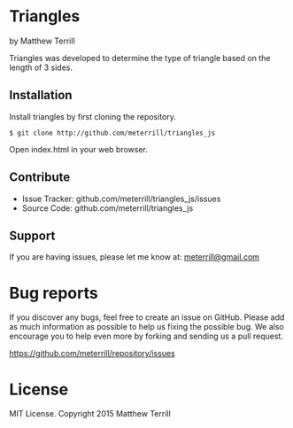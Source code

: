 Triangles
========

by Matthew Terrill

Triangles was developed to determine the type of triangle based on the length of 3 sides.


Installation
------------

Install triangles by first cloning the repository.  
```
$ git clone http://github.com/meterrill/triangles_js
```

Open index.html in your web browser.


Contribute
----------

- Issue Tracker: github.com/meterrill/triangles_js/issues
- Source Code: github.com/meterrill/triangles_js


Support
-------

If you are having issues, please let me know at: meterrill@gmail.com

Bug reports
===========

If you discover any bugs, feel free to create an issue on GitHub. Please add as much information as possible to help us fixing the possible bug. We also encourage you to help even more by forking and sending us a pull request.

https://github.com/meterrill/repository/issues

License
=======

MIT License. Copyright 2015 Matthew Terrill
